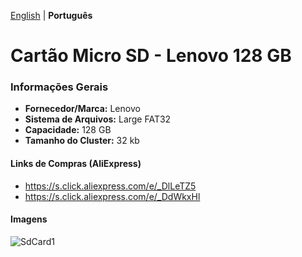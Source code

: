 [English](README.md) | **Português**

# Cartão Micro SD - Lenovo 128 GB

### Informações Gerais

- <b>Fornecedor/Marca:</b> Lenovo
- <b>Sistema de Arquivos:</b> Large FAT32
- <b>Capacidade:</b> 128 GB
- <b>Tamanho do Cluster:</b> 32 kb

#### Links de Compras (AliExpress)

- https://s.click.aliexpress.com/e/_DlLeTZ5
- https://s.click.aliexpress.com/e/_DdWkxHl

#### Imagens

![SdCard1](../Images/SdCard.jpg)
